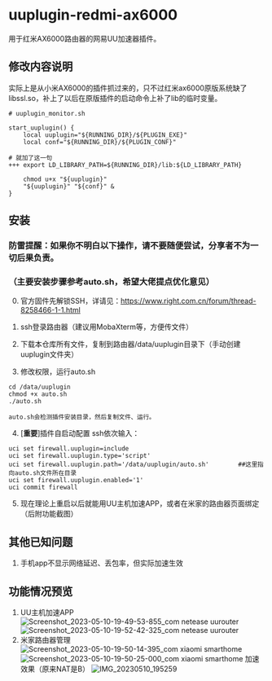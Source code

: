 # uuplugin-redmi-ax6000
用于红米AX6000路由器的网易UU加速器插件。

## 修改内容说明
实际上是从小米AX6000的插件抓过来的，只不过红米ax6000原版系统缺了libssl.so，补上了以后在原版插件的启动命令上补了lib的临时变量。
```
# uuplugin_monitor.sh

start_uuplugin() {
    local uuplugin="${RUNNING_DIR}/${PLUGIN_EXE}"
    local conf="${RUNNING_DIR}/${PLUGIN_CONF}"

# 就加了这一句
+++ export LD_LIBRARY_PATH=${RUNNING_DIR}/lib:${LD_LIBRARY_PATH}

    chmod u+x "${uuplugin}"
    "${uuplugin}" "${conf}" &
}
```

## 安装
### 防雷提醒：如果你不明白以下操作，请不要随便尝试，分享者不为一切后果负责。

### （主要安装步骤参考auto.sh，希望大佬提点优化意见）
0. 官方固件先解锁SSH，详请见：https://www.right.com.cn/forum/thread-8258466-1-1.html 

1. ssh登录路由器（建议用MobaXterm等，方便传文件）

2. 下载本仓库所有文件，复制到路由器/data/uuplugin目录下（手动创建uuplugin文件夹）
3. 修改权限，运行auto.sh
```
cd /data/uuplugin
chmod +x auto.sh
./auto.sh
```
    auto.sh会检测插件安装目录，然后复制文件、运行。

4. [**重要**]插件自启动配置
ssh依次输入：
```
uci set firewall.uuplugin=include
uci set firewall.uuplugin.type='script'
uci set firewall.uuplugin.path='/data/uuplugin/auto.sh'        ##这里指向auto.sh文件所在目录
uci set firewall.uuplugin.enabled='1'
uci commit firewall
```

5. 现在理论上重启以后就能用UU主机加速APP，或者在米家的路由器页面绑定（后附功能截图）

## 其他已知问题
1. 手机app不显示网络延迟、丢包率，但实际加速生效

## 功能情况预览
1. UU主机加速APP
![Screenshot_2023-05-10-19-49-53-855_com netease uurouter](https://github.com/edwardvon/uuplugin-redmi-ax6000/assets/16309465/ecbc182c-e42f-4af8-92d5-705b647c337e)
![Screenshot_2023-05-10-19-52-42-325_com netease uurouter](https://github.com/edwardvon/uuplugin-redmi-ax6000/assets/16309465/a40217c7-143d-4735-bda3-f72de4fe6fec)
2. 米家路由器管理
![Screenshot_2023-05-10-19-50-14-395_com xiaomi smarthome](https://github.com/edwardvon/uuplugin-redmi-ax6000/assets/16309465/fae42e1a-1eab-49a0-8765-48de663bea33)
![Screenshot_2023-05-10-19-50-25-000_com xiaomi smarthome](https://github.com/edwardvon/uuplugin-redmi-ax6000/assets/16309465/5c918737-c4cc-4b85-882c-0c7d0da4547b)
加速效果（原来NAT是B）
![IMG_20230510_195259](https://github.com/edwardvon/uuplugin-redmi-ax6000/assets/16309465/99da914e-0610-4061-b483-ebfa3c2bfb73)
